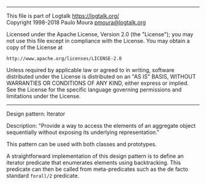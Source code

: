 ________________________________________________________________________

This file is part of Logtalk <https://logtalk.org/>  
Copyright 1998-2018 Paulo Moura <pmoura@logtalk.org>

Licensed under the Apache License, Version 2.0 (the "License");
you may not use this file except in compliance with the License.
You may obtain a copy of the License at

    http://www.apache.org/licenses/LICENSE-2.0

Unless required by applicable law or agreed to in writing, software
distributed under the License is distributed on an "AS IS" BASIS,
WITHOUT WARRANTIES OR CONDITIONS OF ANY KIND, either express or implied.
See the License for the specific language governing permissions and
limitations under the License.
________________________________________________________________________


Design pattern:
	Iterator

Description:
	"Provide a way to access the elements of an aggregate object
	sequentially without exposing its underlying representation."

This pattern can be used with both classes and prototypes.

A straightforward implementation of this design pattern is to define an
iterator predicate that enumerates elements using backtracking. This
predicate can then be called from meta-predicates such as the de facto
standard `forall/2` predicate.
